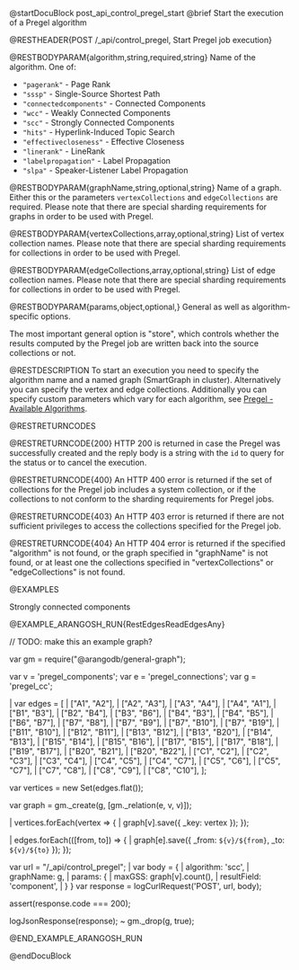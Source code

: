 @startDocuBlock post_api_control_pregel_start
@brief Start the execution of a Pregel algorithm

@RESTHEADER{POST /_api/control_pregel, Start Pregel job execution}

@RESTBODYPARAM{algorithm,string,required,string}
Name of the algorithm. One of:
- `"pagerank"` - Page Rank
- `"sssp"` - Single-Source Shortest Path
- `"connectedcomponents"` - Connected Components
- `"wcc"` - Weakly Connected Components
- `"scc"` - Strongly Connected Components
- `"hits"` - Hyperlink-Induced Topic Search
- `"effectivecloseness"` - Effective Closeness
- `"linerank"` - LineRank
- `"labelpropagation"` - Label Propagation
- `"slpa"` - Speaker-Listener Label Propagation

@RESTBODYPARAM{graphName,string,optional,string}
Name of a graph. Either this or the parameters `vertexCollections` and
`edgeCollections` are required.
Please note that there are special sharding requirements for graphs in order
to be used with Pregel.

@RESTBODYPARAM{vertexCollections,array,optional,string}
List of vertex collection names.
Please note that there are special sharding requirements for collections in order
to be used with Pregel.

@RESTBODYPARAM{edgeCollections,array,optional,string}
List of edge collection names.
Please note that there are special sharding requirements for collections in order
to be used with Pregel.

@RESTBODYPARAM{params,object,optional,}
General as well as algorithm-specific options.

The most important general option is "store", which controls whether the results
computed by the Pregel job are written back into the source collections or not.

@RESTDESCRIPTION
To start an execution you need to specify the algorithm name and a named graph
(SmartGraph in cluster). Alternatively you can specify the vertex and edge
collections. Additionally you can specify custom parameters which vary for each
algorithm, see [Pregel - Available Algorithms](https://www.arangodb.com/docs/stable/graphs-pregel.html#available-algorithms).

@RESTRETURNCODES

@RESTRETURNCODE{200}
HTTP 200 is returned in case the Pregel was successfully created and the reply
body is a string with the `id` to query for the status or to cancel the
execution.

@RESTRETURNCODE{400}
An HTTP 400 error is returned if the set of collections for the Pregel job includes
a system collection, or if the collections to not conform to the sharding requirements
for Pregel jobs.

@RESTRETURNCODE{403}
An HTTP 403 error is returned if there are not sufficient privileges to access
the collections specified for the Pregel job.


@RESTRETURNCODE{404}
An HTTP 404 error is returned if the specified "algorithm" is not found, or the
graph specified in "graphName" is not found, or at least one the collections 
specified in "vertexCollections" or "edgeCollections" is not found.

@EXAMPLES

Strongly connected components

@EXAMPLE_ARANGOSH_RUN{RestEdgesReadEdgesAny}

  // TODO: make this an example graph?

  var gm = require("@arangodb/general-graph");

  var v = 'pregel_components';
  var e = 'pregel_connections';
  var g = 'pregel_cc';

| var edges = [
|   ["A1", "A2"],
|   ["A2", "A3"],
|   ["A3", "A4"],
|   ["A4", "A1"],
|   ["B1", "B3"],
|   ["B2", "B4"],
|   ["B3", "B6"],
|   ["B4", "B3"],
|   ["B4", "B5"],
|   ["B6", "B7"],
|   ["B7", "B8"],
|   ["B7", "B9"],
|   ["B7", "B10"],
|   ["B7", "B19"],
|   ["B11", "B10"],
|   ["B12", "B11"],
|   ["B13", "B12"],
|   ["B13", "B20"],
|   ["B14", "B13"],
|   ["B15", "B14"],
|   ["B15", "B16"],
|   ["B17", "B15"],
|   ["B17", "B18"],
|   ["B19", "B17"],
|   ["B20", "B21"],
|   ["B20", "B22"],
|   ["C1", "C2"],
|   ["C2", "C3"],
|   ["C3", "C4"],
|   ["C4", "C5"],
|   ["C4", "C7"],
|   ["C5", "C6"],
|   ["C5", "C7"],
|   ["C7", "C8"],
|   ["C8", "C9"],
|   ["C8", "C10"],
  ];

  var vertices = new Set(edges.flat());

  var graph = gm._create(g, [gm._relation(e, v, v)]);

| vertices.forEach(vertex => {
|   graph[v].save({ _key: vertex });
  });

| edges.forEach(([from, to]) => {
|   graph[e].save({ _from: `${v}/${from}`, _to: `${v}/${to}` });
  });

  var url = "/_api/control_pregel";
| var body = {
|   algorithm: 'scc',
|   graphName: g,
|   params: {
|     maxGSS: graph[v].count(),
|     resultField: 'component',
|   }
  }
  var response = logCurlRequest('POST', url, body);

  assert(response.code === 200);

  logJsonResponse(response);
~ gm._drop(g, true);

@END_EXAMPLE_ARANGOSH_RUN

@endDocuBlock
